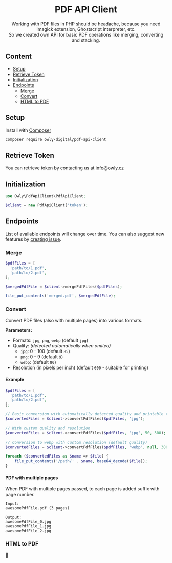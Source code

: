 <h1 align="center">
	PDF API Client
</h1>

<p align="center">
  Working with PDF files in PHP should be headache, because you need Imagick extension, Ghostscript interpreter, etc.<br />
  So we created own API for basic PDF operations like merging, converting and stacking.
</p>

##

## Content

- [Setup](#setup)
- [Retrieve Token](#retrieve-token)
- [Initialization](#initialization)
- [Endpoints](#endpoints)
	- [Merge](#merge)
	- [Convert](#convert)
	- [HTML to PDF](#html-to-pdf)

## Setup

Install with [Composer](https://getcomposer.org)

```sh
composer require owly-digital/pdf-api-client
```

## Retrieve Token
You can retrieve token by contacting us at info@owly.cz

## Initialization

```php
use Owly\PdfApiClient\PdfApiClient;

$client = new PdfApiClient('token');
```

## Endpoints
List of available endpoints will change over time.
You can also suggest new features by [creating issue](https://github.com/owly-digital/pdf-api-client/issues).

### Merge
```php
$pdfFiles = [
  'path/to/1.pdf',
  'path/to/2.pdf',
];

$mergedPdfFile = $client->mergePdfFiles($pdfFiles);

file_put_contents('merged.pdf', $mergedPdfFile);
```

### Convert
Convert PDF files (also with multiple pages) into various formats.

**Parameters:**
- Formats: `jpg`, `png`, `webp` (default `jpg`)
- Quality: _(detected automatically when omited)_
  - `jpg`: 0 - 100 (default `85`)
  - `png`: 0 - 9 (default `9`)
  - `webp`: (default `80`)
- Resolution (in pixels per inch) (default `600` - suitable for printing)

#### Example

```php
$pdfFiles = [
  'path/to/1.pdf',
  'path/to/2.pdf',
];

// Basic conversion with automatically detected quality and printable resolution
$convertedFiles = $client->convertPdfFiles($pdfFiles, 'jpg');

// With custom quality and resolution
$convertedFiles = $client->convertPdfFiles($pdfFiles, 'jpg', 50, 300);

// Conversion to webp with custom resolution (default quality)
$convertedFiles = $client->convertPdfFiles($pdfFiles, 'webp', null, 300);

foreach ($convertedFiles as $name => $file) {
	file_put_contents('/path/' . $name, base64_decode($file));
}
```

#### PDF with multiple pages
When PDF with multiple pages passed, to each page is added suffix with page number.

```
Input:
awesomePdfFile.pdf (3 pages)

Output:
awesomePdfFile_0.jpg
awesomePdfFile_1.jpg
awesomePdfFile_2.jpg
```

### HTML to PDF
🚧
